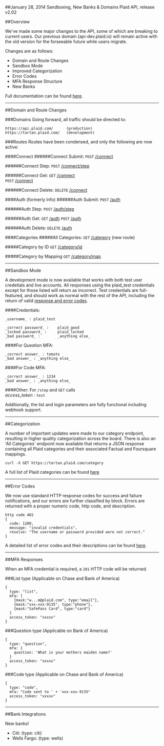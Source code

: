 
##January 28, 2014 Sandboxing, New Banks & Domains
Plaid API, release v2.02

##Overview

We've made some major changes to the API, some of which are breaking to current users. Our previous domain (api-dev.plaid.io) will remain active with the old version for the forseeable future while users migrate.

Changes are as follows:
 * Domain and Route Changes
 * Sandbox Mode
 * Improved Categorization
 * Error Codes
 * MFA Response Structure
 * New Banks

Full documentation can be found [here](https://www.plaid.com/docs).

---

##Domain and Route Changes

###Domains
Going forward, all traffic should be directed to:

```
https://api.plaid.com/      (production)
https://tartan.plaid.com/   (development)
```

###Routes
Routes have been condensed, and only the following are now active:

####Connect
######Connect Submit:
```POST```  [/connect](https://tartan.plaid.com/connect)  

######Connect Step:
```POST```  [/connect/step](https://tartan.plaid.com/connect/step)  

######Connect Get:
```GET```  [/connect](https://tartan.plaid.com/connect/get)  
```POST```  [/connect](https://tartan.plaid.com/connect)  

######Connect Delete:
```DELETE``` [/connect](https://tartan.plaid.com/connect)


####Auth (formerly Info)
######Auth Submit:
```POST```  [/auth](https://tartan.plaid.com/auth)

######Auth Step:
```POST```  [/auth/step](https://tartan.plaid.com/auth/step)

######Auth Get:
```GET```  [/auth](https://tartan.plaid.com/auth/get)
```POST```  [/auth](https://tartan.plaid.com/auth)

######Auth Delete:
```DELETE``` [/auth](https://tartan.plaid.com/auth)


####Categories
#####All Categories:
```GET```  [/category](https://tartan.plaid.com/category) (new route)

#####Category by ID
```GET```  [/category/id](https://tartan.plaid.com/category/id/)  

#####Category by Mapping
```GET```  [/category/map](https://tartan.plaid.com/category/map)


---

##Sandbox Mode

A development mode is now available that works with both test user credetials and live accounts. All responses using the plaid_test credentials except for those listed will return as incorrect. Test credentials are full-featured, and should work as normal with the rest of the API, including the return of valid [response and error codes](https://github.com/plaid/support/blob/master/errors.md).

####Credentials:
```
_username_ : plaid_test

_correct password_ :    plaid_good  
_locked password_ :     plaid_locked  
_bad password_ :        _anything else_  
```

####For Question MFA:
```
_correct answer_ : tomato  
_bad answer_ : _anything else_
```

####For Code MFA:
```
_correct answer_ : 1234  
_bad answer_ : _anything else_
```

####Other:
For ```/step``` and ```GET``` calls     
*access_token* : ```test```

Additionally, the list and login parameters are fully functional including webhook support.

---

##Categorization

A number of important updates were made to our category endpoint, resulting in higher quality categorization across the board. There is also an 'All Categories' endpoint now available that returns a JSON response containing all Plaid categories and their associated Factual and Foursquare mappings.

```
curl -X GET https://tartan.plaid.com/category
```

A full list of Plaid categories can be found [here](https://github.com/plaid/support/blob/master/categories.md)

---

##Error Codes

We now use standard HTTP response codes for success and failure notifications, and our errors are further classified by block. Errors are returned with a proper numeric code, http code, and description.

```
http code 402
{
  code: 1200,
  message: "invalid credentials",
  resolve: "The username or password provided were not correct."
}
```

A detailed list of error codes and their descriptions can be found [here](https://github.com/plaid/support/blob/master/errors.md).

---

##MFA Responses

When an MFA credential is required, a ```201``` HTTP code will be returned.

###List type
(Applicable on Chase and Bank of America)
```
{
  type: "list",
  mfa: [
    {mask:"w...m@plaid.com", type:"email"},
    {mask:"xxx-xxx-9135", type:"phone"},
    {mask:"SafePass Card", type:"card"}
  ]
  access_token: "xxxxx"
}
```

###Question type
(Applicable on Bank of America)
```
{
  type: "question",
  mfa: {
    question: 'What is your mothers maiden name?'
  }
  access_token: "xxxxx"
}
```

###Code type
(Applicable on Chase and Bank of America)
```
{
  type: "code",
  mfa: "Code sent to ' + 'xxx-xxx-9135"
  access_token: "xxxxx"
}
```

---

##Bank Integrations

New banks!

 * Citi:         (type: citi)
 * Wells Fargo:  (type: wells)